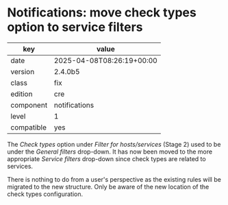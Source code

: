 [//]: # (werk v2)
# Notifications: move check types option to service filters

key        | value
---------- | ---
date       | 2025-04-08T08:26:19+00:00
version    | 2.4.0b5
class      | fix
edition    | cre
component  | notifications
level      | 1
compatible | yes

The _Check types_ option under _Filter for hosts/services_ (Stage 2) used to be under the
_General filters_ drop-down. It has now been moved to the more appropriate _Service filters_
drop-down since check types are related to services.

There is nothing to do from a user's perspective as the existing rules will be migrated to the new
structure. Only be aware of the new location of the check types configuration.
